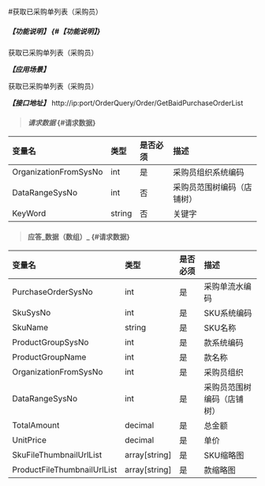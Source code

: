 #获取已采购单列表（采购员）

##### _【功能说明】_ {#【功能说明】}

获取已采购单列表（采购员）


_**【应用场景】**_

获取已采购单列表（采购员）



_**【接口地址】**_
http://ip:port/OrderQuery/Order/GetBaidPurchaseOrderList

> #### _请求数据_ {#请求数据}

| 变量名 | 类型 | 是否必须 | 描述 |
| :--- | :--- | :--- | :--- |
| OrganizationFromSysNo | int | 是 | 采购员组织系统编码 |
| DataRangeSysNo | int | 否 | 采购员范围树编码（店铺树） |
| KeyWord| string | 否 | 关键字 |



> #### 应答_数据（数组）_ {#请求数据}


| 变量名 | 类型 | 是否必须 | 描述 |
| :--- | :--- | :--- | :--- |
| PurchaseOrderSysNo| int | 是 | 采购单流水编码 |
| SkuSysNo| int | 是 | SKU系统编码 |
| SkuName| string| 是 | SKU名称 |
| ProductGroupSysNo| int | 是 | 款系统编码 |
| ProductGroupName| int | 是 | 款名称 |
| OrganizationFromSysNo| int | 是 | 采购员组织|
| DataRangeSysNo| int | 是 | 采购员范围树编码（店铺树）|
| TotalAmount| decimal| 是 | 总金额 |
| UnitPrice| decimal| 是 | 单价|
| SkuFileThumbnailUrlList| array[string]| 是 | SKU缩略图|
| ProductFileThumbnailUrlList| array[string]| 是 | 款缩略图|



